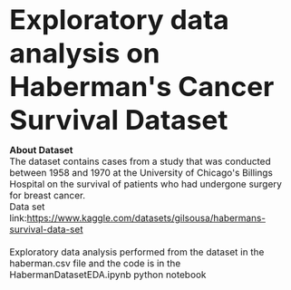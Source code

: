 <font size=8><b>Exploratory data analysis on Haberman's Cancer Survival Dataset</b></font>

<font size=3><b>About Dataset</b><br></font>
<font size=3>The dataset contains cases from a study that was conducted between 1958 and 1970 at the University of Chicago's Billings Hospital on the survival of patients who had undergone surgery for breast cancer.
<br>Data set link:https://www.kaggle.com/datasets/gilsousa/habermans-survival-data-set
<br><br>
Exploratory data analysis performed from the dataset in the haberman.csv file and the code is in the HabermanDatasetEDA.ipynb python notebook
</font>
